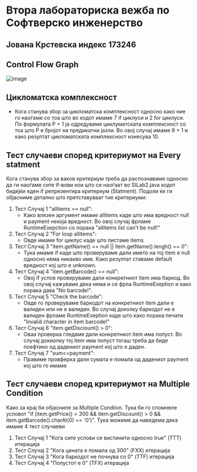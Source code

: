 # Втора лабораториска вежба по Софтверско инженерство
## Јована Крстевска индекс 173246

## Control Flow Graph

![image](https://github.com/JovanaKrstevska/SI_2024_lab2_173246/assets/100038564/3617c328-e3f7-4511-8824-e68c9af4cd0d)


## Цикломатска комплексност
- Кога станува збор за цикломатска комплексност односно како ние го наоѓаме со тоа што во кодот имаме 7 if циклуси и 2 for циклуси. По формулата P + 1 ја одредуваме циклуматската комплексност со тоа што P е бројот на предикатни јазли. Во овој случај имаме 9 + 1 и како резултат цикломатската комплексност изнесува 10.


## Тест случаеви според критериумот на Every statment
Кога станува збор за ваков критериум треба да распознаваме односно да ги наоѓаме сите if-вови кои што се наоѓаат во SILab2.java кодот бидејќи еден if репрезентира критериум (Statment). Подоли ќе ги објасниме детално што претставуваат тие критериуми:
<br/>
  1. Тест Случај 1 "allitems == null":
     - Како влезен аргумент имаме allitems каде што има вредност null и payment некоја вредност. Во овој случај фрламе RuntimeExepction со порака "allitems list can't be null!"
  2. Тест Случај 2 "For loop allitems":
     - Овде имаме for циклус каде што листаме items
  3. Тест Случај 3 "item.getName() == null || item.getName().lengh() == 0":
     - Тука имаме if каде што проверуваме дали името на тој item е null односно нема никакво име. Како резултат ставаме default вредност кој што е unknown.
  4. Тест Случај 4 "item.getBarcode() == null":
     - Овој if услов проверуваме дали конкретниот item има баркод. Во овој случај кажуваме дека нема и се фрла RuntimeExeption и како порака дава "No barcode!".
  5. Тест Случај 5 "Check the barcode":
     - Овде го проверуваме баркодот на конкретниот item дали е валиден или не е валиден. Во случај доколку баркодот не е валиден фрламе RuntimeExeption каде што како порака печати "Invalid character in item barcode!"
  6. Тест Случај 6 "item.getDisciount() > 0":
     - Оваа проверка гледаме дали конкретниот item има попуст. Во случај докиолку тој item има попуст тогаш треба да биде поефтино од дадениот payment кој што е даден.
  7. Тест Случај 7 "sum<=payment":
     - Правиме провферка дали сумата е помала од дадениот payment кој што го имаме

## Тест случаеви според критериумот на Multiple Condition
Како за крај би објасниле за Multiple Condiion. Тука би го спомнеле условот "if (item.getPrice() > 300 && item.getDiscount() > 0 && item.getBarcode().charAt(0) == '0')". Тука можеме да наведема дека имаме 4 тест случаеви
<br/>
 1. Тест Случај 1 "Кога сите услови се вистинити односно true" (ТТТ) итерација
 2. Тест Случај 2 "Кога цената е помала од 300" (FXX) итерација
 3. Тест Случај 3 "Кога баркодот не почнува со 0" (TTF) итерација
 4. Тест Случај 4 "Попустот е 0" (TFX) итерација
